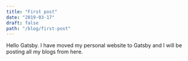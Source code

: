 ```yaml
---
title: "First post"
date: "2019-03-17"
draft: false
path: "/blog/first-post"
---
```


Hello Gatsby. I have moved my personal website to Gatsby and I will be posting all my blogs from here.



